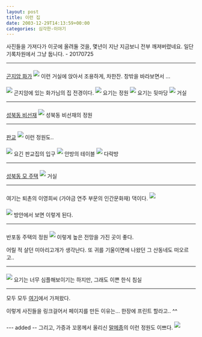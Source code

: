 ```yaml
---
layout: post
title: 이런 집
date: 2003-12-29T14:13:59+00:00
categories: 심각한-이야기
---
```

사진들을 가져다가 이곳에 올려둘 것을, 몇년이 지난 지금보니 전부 깨져버렸네요. 일단 기록차원에서 그냥 둡니다. - 20170725

<hr />

<u>곤지암 화가</u>
<img src="http://home.kidp.or.kr/1999/goshop/Image/Korea-Now/Paint/koko06.jpg" vspace="5" />
이런 거실에 앉아서 조용하게, 차한잔. 창밖을 바라보면서 ...

<img src="http://home.kidp.or.kr/1999/goshop/Image/Korea-Now/Paint/koko01.jpg" vspace="5" />
곤지암에 있는 화가님의 집 전경이다.

<img src="http://home.kidp.or.kr/1999/goshop/Image/Korea-Now/Paint/koko03.jpg" vspace="5" />
요기는 정원

<img src="http://home.kidp.or.kr/1999/goshop/Image/Korea-Now/Paint/koko04.jpg" vspace="5" />
요기는 뒷마당

<img src="http://home.kidp.or.kr/1999/goshop/Image/Korea-Now/Paint/koko05.jpg" vspace="5" />
거실

<hr />

<u>성북동 비선재</u>
<img src="http://home.kidp.or.kr/1999/goshop/Image/Korea-Now/Paint/bisun04.jpg" vspace="5" />
성북동 비선재의 정원

<hr />

<u>판교</u>
<img src="http://home.kidp.or.kr/1999/goshop/Image/Korea-Now/Paint/판교02-b.jpg" vspace="5" />
이런 정원도..

<img src="http://home.kidp.or.kr/1999/goshop/Image/Korea-Now/Paint/판교03-b.jpg" vspace="5" />
요긴 판교집의 입구

<img src="http://home.kidp.or.kr/1999/goshop/Image/Korea-Now/Paint/판교05-b.jpg" vspace="5" />
안방의 테이블

<img src="http://home.kidp.or.kr/1999/goshop/Image/Korea-Now/Paint/판교06-b.jpg" vspace="5" />
다락방

<hr />

<u>성북동 모 주택</u>
<img src="http://home.kidp.or.kr/1999/goshop/Image/Korea-Now/Paint/성북동03.jpg" vspace="5" />
거실

<hr />

여기는 퇴촌의 이영희씨 (가야금 연주 부문의 인간문화재) 댁이다.
<img src="http://home.kidp.or.kr/1999/goshop/Image/Korea-Now/Paint/탄현재01.jpg" vspace="5" />

<img src="http://home.kidp.or.kr/1999/goshop/Image/Korea-Now/Paint/탄현재04.jpg" vspace="5" />
방안에서 보면 이렇게 된다.

<hr />

반포동 주택의 정원
<img src="http://home.kidp.or.kr/1999/goshop/Image/Korea-Now/Paint/반포동03.jpg" vspace="5" />
이렇게 높은 전망을 가진 곳이 좋다.

어릴 적 살던 미아리고개가 생각난다. 또 귀를 기울이면에 나왔던 그 산동네도 떠오르고..

<hr />

<img src="http://home.kidp.or.kr/1999/goshop/Image/Korea-Now/Paint/명륜동03.jpg" vspace="5" />
요기는 너무 심플해보이기는 하지만, 그래도 이쁜 한식 침실

<hr />

모두 모두 <a href="http://home.kidp.or.kr/1999/goshop/Text/kndex-paint.htm" target="bb">여기</a>에서 가져왔다.

이렇게 사진들을 링크걸어서 페이지를 만든 이유는... 한장에 프린트 할라고.. ^^

--- added --
그리고, 가증과 꼬몽께서 올리신 <a href="http://ggomong.cafe24.com/archives/000037.html" target="aa">말메종</a>의 이런 정원도 이쁘다.
<img src="http://ggomong.cafe24.com/img/%B8%BB%B8%DE%C1%BE/%B8%BB%B8%DE%C1%BE%20%C0%D4%B1%B8.jpg" vspace="5" />
